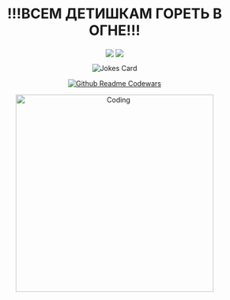    
<h1 align=center>!!!ВСЕМ ДЕТИШКАМ ГОРЕТЬ В ОГНЕ!!!</h1>
<div id="header" align="center">
   <p align="center">
     <img align="center" src="https://github-readme-stats.vercel.app/api?username=Mazyazya&theme=dark&show_icons=true" />
     <img align="center" src="https://github-readme-stats.vercel.app/api/top-langs/?username=Mazyazya&layout=compact&theme=dark"/>
   </p>
   
   ![Jokes Card](https://readme-jokes.vercel.app/api?bgColor=%23151515&borderColor=%23bababa&textColor=%23FFF&qColor=%23FFF&aColor=%23FFF)
   
   [![Github Readme Codewars](https://codewars-stats-ignacio-cuadra.vercel.app/?username=Mazyazya&theme=dark)](https://github.com/Mazyazya/github-readme-codewars)
   
   <img align="center" alt="Coding" width="400" src="https://media1.tenor.com/m/yEABoAxayrAAAAAd/dante-dmc.gif">
   
</div>

<div align="center">
   
  <img src="https://komarev.com/ghpvc/?username=Mazyazya&style=flat-square&color=blue" alt=""/>
</div>
